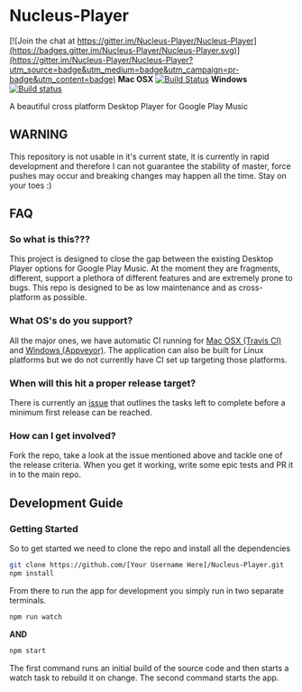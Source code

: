 # Nucleus-Player

[![Join the chat at https://gitter.im/Nucleus-Player/Nucleus-Player](https://badges.gitter.im/Nucleus-Player/Nucleus-Player.svg)](https://gitter.im/Nucleus-Player/Nucleus-Player?utm_source=badge&utm_medium=badge&utm_campaign=pr-badge&utm_content=badge)
**Mac OSX** [![Build Status](https://travis-ci.org/MarshallOfSound/Nucleus-Player.svg?branch=master)](https://travis-ci.org/MarshallOfSound/Nucleus-Player)
**Windows** [![Build status](https://ci.appveyor.com/api/projects/status/aq2pyi185dfkhytu/branch/master?svg=true)](https://ci.appveyor.com/project/MarshallOfSound/nucleus-player/branch/master)


A beautiful cross platform Desktop Player for Google Play Music

## WARNING

This repository is not usable in it's current state, it is currently in rapid
development and therefore I can not guarantee the stability of master, force
pushes may occur and breaking changes may happen all the time.  Stay on your
toes :)

## FAQ

### So what is this???

This project is designed to close the gap between the existing Desktop Player
options for Google Play Music.  At the moment they are fragments, different,
support a plethora of different features and are extremely prone to bugs.  This
repo is designed to be as low maintenance and as cross-platform as possible.

### What OS's do you support?

All the major ones, we have automatic CI running for [Mac OSX (Travis CI)][1]
and [Windows (Appveyor)][2].  The application can also be built for Linux
platforms but we do
not currently have CI set up targeting those platforms.

[1]: https://travis-ci.org/MarshallOfSound/Nucleus-Player
[2]: https://ci.appveyor.com/project/MarshallOfSound/nucleus-player

### When will this hit a proper release target?

There is currently an [issue][3] that outlines the tasks left to complete before
a minimum first release can be reached.

[3]: https://github.com/MarshallOfSound/Nucleus-Player/issues/1

### How can I get involved?

Fork the repo, take a look at the issue mentioned above and tackle one of the
release criteria. When you get it working, write some epic tests and PR it in
to the main repo.

## Development Guide

### Getting Started

So to get started we need to clone the repo and install all the dependencies

```bash
git clone https://github.com/[Your Username Here]/Nucleus-Player.git
npm install
```

From there to run the app for development you simply run in two separate
terminals.

```bash
npm run watch
```

**AND**

```bash
npm start
```

The first command runs an initial build of the source code and then starts a
watch task to rebuild it on change.  The second command starts the app.
